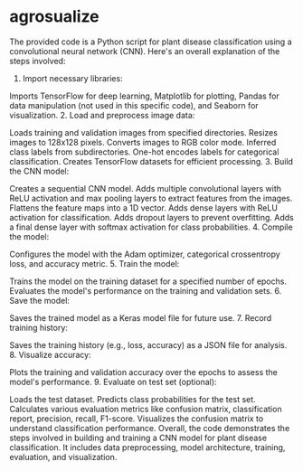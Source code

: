 # agrosualize
The provided code is a Python script for plant disease classification using a convolutional neural network (CNN). Here's an overall explanation of the steps involved:

1. Import necessary libraries:

Imports TensorFlow for deep learning, Matplotlib for plotting, Pandas for data manipulation (not used in this specific code), and Seaborn for visualization.
2. Load and preprocess image data:

Loads training and validation images from specified directories.
Resizes images to 128x128 pixels.
Converts images to RGB color mode.
Inferred class labels from subdirectories.
One-hot encodes labels for categorical classification.
Creates TensorFlow datasets for efficient processing.
3. Build the CNN model:

Creates a sequential CNN model.
Adds multiple convolutional layers with ReLU activation and max pooling layers to extract features from the images.
Flattens the feature maps into a 1D vector.
Adds dense layers with ReLU activation for classification.
Adds dropout layers to prevent overfitting.
Adds a final dense layer with softmax activation for class probabilities.
4. Compile the model:

Configures the model with the Adam optimizer, categorical crossentropy loss, and accuracy metric.
5. Train the model:

Trains the model on the training dataset for a specified number of epochs.
Evaluates the model's performance on the training and validation sets.
6. Save the model:

Saves the trained model as a Keras model file for future use.
7. Record training history:

Saves the training history (e.g., loss, accuracy) as a JSON file for analysis.
8. Visualize accuracy:

Plots the training and validation accuracy over the epochs to assess the model's performance.
9. Evaluate on test set (optional):

Loads the test dataset.
Predicts class probabilities for the test set.
Calculates various evaluation metrics like confusion matrix, classification report, precision, recall, F1-score.
Visualizes the confusion matrix to understand classification performance.
Overall, the code demonstrates the steps involved in building and training a CNN model for plant disease classification. It includes data preprocessing, model architecture, training, evaluation, and visualization.
